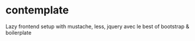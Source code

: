 contemplate
===========

Lazy frontend setup with mustache, less, jquery avec le best of bootstrap &amp; boilerplate
